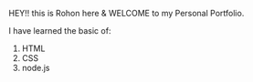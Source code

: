 HEY!! this is Rohon here & WELCOME to my Personal Portfolio.

I have learned the basic of:

1. HTML
2. CSS
3. node.js
